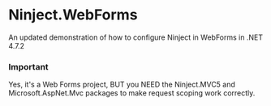 # Ninject.WebForms
An updated demonstration of how to configure Ninject in WebForms in .NET 4.7.2

### Important

Yes, it's a Web Forms project, BUT you NEED the Ninject.MVC5 and Microsoft.AspNet.Mvc packages to make request scoping work correctly.

